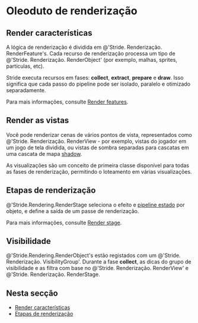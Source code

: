 # Oleoduto de renderização

## Render características

A lógica de renderização é dividida em @'Stride. Renderização. RenderFeature's. Cada recurso de renderização processa um tipo de @'Stride. Renderização. RenderObject' (por exemplo, malhas, sprites, partículas, etc).

Stride executa recursos em fases: **collect**, **extract**, **prepare** e **draw**. Isso significa que cada passo do pipeline pode ser isolado, paralelo e otimizado separadamente.

Para mais informações, consulte [Render features](render-features.md).

## Render as vistas

Você pode renderizar cenas de vários pontos de vista, representados como @'Stride. Renderização. RenderView - por exemplo, vistas do jogador em um jogo de tela dividida, ou vistas de sombra separadas para cascatas em uma cascata de mapa [shadow](../lights-and-shadows/shadows.md).

As visualizações são um conceito de primeira classe disponível para todas as fases de renderização, permitindo o loteamento em várias visualizações.

## Etapas de renderização

@'Stride.Rendering.RenderStage seleciona o efeito [](../effects-and-shaders/index.md) e [pipeline estado](../low-level-api/pipeline-state.md) por objeto, e define a saída de um passe de renderização.

Para mais informações, consulte [Render stage](render-stages.md).

## Visibilidade

@'Stride.Rendering.RenderObject's estão registados com um @'Stride. Renderização. VisibilityGroup'. Durante a fase **collect**, as dicas do grupo de visibilidade e as filtra com base no @'Stride. Renderização. RenderView' e @'Stride. Renderização. RenderStage.

## Nesta secção

* [Render características](render-features.md)
* [Etapas de renderização](render-stages.md)